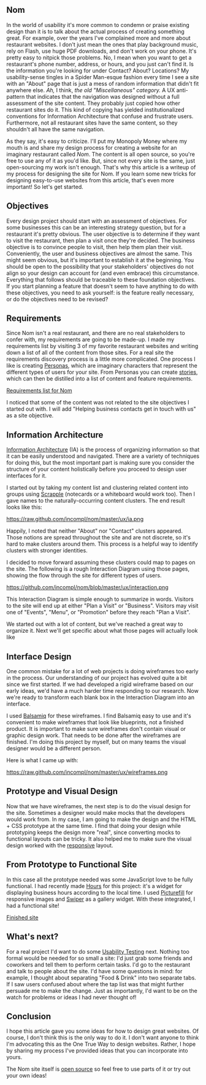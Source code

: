 ## Nom

In the world of usability it's more common to condemn or praise existing design than it is to talk about the actual process of creating something great. For example, over the years I've complained more and more about restaurant websites. I don't just mean the ones that play background music, rely on Flash, use huge PDF downloads, and don't work on your phone. It's pretty easy to nitpick those problems. No, I mean when you want to get a restaurant's phone number, address, or hours, and you just can't find it. Is the information you're looking for under Contact? About? Locations? My usability-sense tingles in a Spider Man-esque fashion every time I see a site with an "About" page that is just a mess of random information that didn't fit anywhere else. _Ah,_ I think, _the old "Miscellaneous" category._ A UX anti-pattern that indicates that the navigation was designed without a full assessment of the site content. They probably just copied how other restaurant sites do it. This kind of copying has yielded institutionalized conventions for Information Architecture that confuse and frustrate users. Furthermore, not all restaurant sites have the same content, so they shouldn't all have the same navigation.

As they say, it's easy to criticize. I'll put my Monopoly Money where my mouth is and share my design process for creating a website for an imaginary restaurant called _Nom_. The content is all open source, so you're free to use any of it as you'd like. But, since not every site is the same, just open-sourcing my work isn't enough. That's why this article is a writeup of my process for designing the site for Nom. If you learn some new tricks for designing easy-to-use websites from this article, that's even more important! So let's get started.

## Objectives

Every design project should start with an assessment of objectives. For some businesses this can be an interesting strategy question, but for a restaurant it's pretty obvious. The user objective is to determine if they want to visit the restaurant, then plan a visit once they're decided. The business objective is to convince people to visit, then help them plan their visit. Conveniently, the user and business objectives are almost the same. This might seem obvious, but it's important to establish it at the beginning. You should be open to the possibility that your stakeholders' objectives do not align so your design can account for (and even embrace) this circumstance. Everything that follows should be traceable to these foundation objectives. If you start planning a feature that doesn't seem to have anything to do with these objectives, you need to ask yourself: is the feature really necessary, or do the objectives need to be revised?

## Requirements

Since Nom isn't a real restaurant, and there are no real stakeholders to confer with, my requirements are going to be made-up. I made my requirements list by visiting 3 of my favorite restaurant websites and writing down a list of all of the content from those sites. For a real site the requirements discovery process is a little more complicated. One process I like is creating [Personas](http://en.wikipedia.org/wiki/Persona_%28user_experience%29), which are imaginary characters that represent the different types of users for your site. From Personas you can create [stories](http://en.wikipedia.org/wiki/User_story), which can then be distilled into a list of content and feature requirements.

[Requirements list for Nom](https://github.com/incompl/nom/blob/master/ux/requirements.md)

I noticed that some of the content was not related to the site objectives I started out with. I will add "Helping business contacts get in touch with us" as a site objective.

## Information Architecture

[Information Architecture](http://en.wikipedia.org/wiki/Information_architecture) (IA) is the process of organizing information so that it can be easily understood and navigated. There are a variety of techniques for doing this, but the most important part is making sure you consider the structure of your content holistically before you proceed to design user interfaces for it.

I started out by taking my content list and clustering related content into groups using [Scrapple](http://www.literatureandlatte.com/scapple.php) (notecards or a whiteboard would work too). Then I gave names to the naturally-occurring content clusters. The end result looks like this:

https://raw.github.com/incompl/nom/master/ux/ia.png

Happily, I noted that neither "About" nor "Contact" clusters appeared. Those notions are spread throughout the site and are not discrete, so it's hard to make clusters around them. This process is a helpful way to identify clusters with stronger identities.

I decided to move forward assuming these clusters could map to pages on the site. The following is a rough Interaction Diagram using those pages, showing the flow through the site for different types of users.

https://github.com/incompl/nom/blob/master/ux/interaction.png

This Interaction Diagram is simple enough to summarize in words. Visitors to the site will end up at either "Plan a Visit" or "Business". Visitors may visit one of "Events", "Menu", or "Promotion" before they reach "Plan a Visit".

We started out with a lot of content, but we've reached a great way to organize it. Next we'll get specific about what those pages will actually look like

## Interface Design

One common mistake for a lot of web projects is doing wireframes too early in the process. Our understanding of our project has evolved quite a bit since we first started. If we had developed a rigid wireframe based on our early ideas, we'd have a much harder time responding to our research. Now we're ready to transform each blank box in the Interaction Diagram into an interface.

I used [Balsamiq](http://balsamiq.com/) for these wireframes. I find Balsamiq easy to use and it's convenient to make wireframes that look like blueprints, not a finished product. It is important to make sure wireframes don't contain visual or graphic design work. That needs to be done after the wireframes are finished. I'm doing this project by myself, but on many teams the visual designer would be a different person.

Here is what I came up with:

https://raw.github.com/incompl/nom/master/ux/wireframes.png

## Prototype and Visual Design

Now that we have wireframes, the next step is to do the visual design for the site. Sometimes a designer would make mocks that the developers would work from. In my case, I am going to make the design and the HTML + CSS prototype at the same time. I find that doing your design while prototyping keeps the design more "real", since converting mocks to functional layouts can be tricky. It also helped me to make sure the visual design worked with the [responsive](http://alistapart.com/article/responsive-web-design) layout.

## From Prototype to Functional Site

In this case all the prototype needed was some JavaScript love to be fully functional. I had recently made [Hours](https://github.com/incompl/hours) for this project: it's a widget for displaying business hours according to the local time. I used [Picturefill](https://github.com/scottjehl/picturefill) for responsive images and [Swiper](http://www.idangero.us/sliders/swiper/) as a gallery widget. With these integrated, I had a functional site!

[Finished site](http://static.incompl.com/nom/)

## What's next?

For a real project I'd want to do some [Usability Testing](http://en.wikipedia.org/wiki/Usability_testing) next. Nothing too formal would be needed for so small a site: I'd just grab some friends and coworkers and tell them to perform certain tasks. I'd go to the restaurant and talk to people about the site. I'd have some questions in mind: for example, I thought about separating "Food & Drink" into two separate tabs. If I saw users confused about where the tap list was that might further persuade me to make the change. Just as importantly, I'd want to be on the watch for problems or ideas I had never thought of!

## Conclusion

I hope this article gave you some ideas for how to design great websites. Of course, I don't think this is the only way to do it. I don't want anyone to think I'm advocating this as the One True Way to design websites. Rather, I hope by sharing my process I've provided ideas that you can incorporate into yours.

The Nom site itself is [open source](https://github.com/incompl/nom) so feel free to use parts of it or try out your own ideas!

